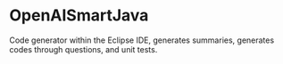 # OpenAISmartJava
Code generator within the Eclipse IDE, generates summaries, generates codes through questions, and unit tests.
